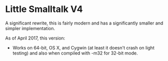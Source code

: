 # Little Smalltalk V4

A significant rewrite, this is fairly modern and has a significantly
smaller and simpler implementation.

As of April 2017, this version:

* Works on 64-bit, OS X, and Cygwin (at least it doesn't crash on
  light testing) and also when compiled with -m32 for 32-bit mode.
